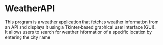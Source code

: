 # WeatherAPI
This program is a weather application that fetches weather information from an API and displays it using a Tkinter-based graphical user interface (GUI). It allows users to search for weather information of a specific location by entering the city name
